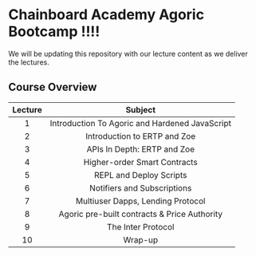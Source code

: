 # Chainboard Academy Agoric Bootcamp !!!!
We will be updating this repository with our lecture content as we deliver the lectures.

## Course Overview
| Lecture |                    Subject                     |
|:-------:|:----------------------------------------------:|
|    1    | Introduction To Agoric and Hardened JavaScript | 
|    2    |          Introduction to ERTP and Zoe          |
|    3    |          APIs In Depth: ERTP and Zoe           |
|    4    |          Higher-order Smart Contracts          |
|    5    |            REPL and Deploy Scripts             |
|    6    |          Notifiers and Subscriptions           |
|    7    |       Multiuser Dapps, Lending Protocol        |
|    8    |  Agoric pre-built contracts & Price Authority  |
|    9    |               The Inter Protocol               |
|   10    |                    Wrap-up                     |
